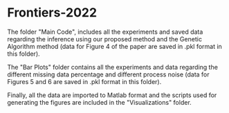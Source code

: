 # Frontiers-2022

The folder "Main Code", includes all the experiments and saved data regarding the inference using our proposed method and the Genetic Algorithm method (data for Figure 4 of the paper are saved in .pkl format in this folder).

The "Bar Plots" folder contains all the experiments and data regarding the different missing data percentage and different process noise (data for Figures 5 and 6 are saved in .pkl format in this folder).

Finally, all the data are imported to Matlab format and the scripts used for generating the figures are included in the "Visualizations" folder.
